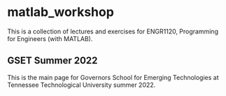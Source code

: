# matlab_workshop
This is a collection of lectures and exercises for ENGR1120, Programming for Engineers (with MATLAB).

## GSET Summer 2022
This is the main page for Governors School for Emerging Technologies at Tennessee Technological University summer 2022.
